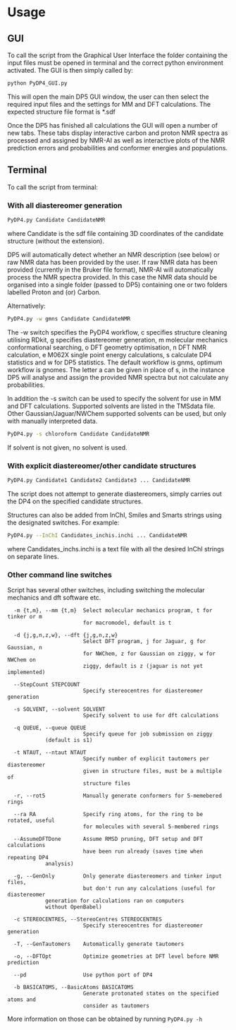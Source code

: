 # Usage


## GUI

To call the script from the Graphical User Interface the folder containing the input files must be opened in terminal
and the correct python environment activated. The GUI is then simply called by:

```bash
python PyDP4_GUI.py
```

This will open the main DP5 GUI window, the user can then select the required input files and the settings for MM and
DFT calculations. The expected structure file format is *.sdf

Once the DP5 has finished all calculations the GUI will open a number of new tabs. These tabs display interactive
carbon and proton NMR spectra as processed and assigned by NMR-AI as well as interactive plots of the NMR prediction
errors and probabilities and conformer energies and populations.

## Terminal

To call the script from terminal:

### With all diastereomer generation

```bash
PyDP4.py Candidate CandidateNMR
```

where Candidate is the sdf file containing 3D coordinates of the candidate
structure (without the extension).

DP5 will automatically detect whether an NMR description (see below) or raw NMR data has been provided by the user.
If raw NMR data has been provided (currently in the Bruker file format), NMR-AI will automatically process the NMR spectra
provided. In this case the NMR data should be organised into a single folder (passed to DP5) containing one or two
folders labelled Proton and (or) Carbon.

Alternatively:

```bash
PyDP4.py -w gmns Candidate CandidateNMR
```

The -w switch specifies the PyDP4 workflow, c specifies structure cleaning utilising RDkit, g specifies diastereomer
generation, m molecular mechanics conformational searching, o DFT geometry optimisation, n DFT NMR calculation,
e M062X single point energy calculations, s calculate DP4 statistics and w for DP5 statistics.
The default workflow is gnms, optimum workflow is gnomes. The letter a can be given in place of s, in the instance
DP5 will analyse and assign the provided NMR spectra but not calculate any probabilities.

In addition the -s switch can be used to specify the solvent for use in MM and DFT calculations. Supported solvents are
listed in the TMSdata file. Other Gaussian/Jaguar/NWChem supported solvents can be used, but only with manually interpreted
data.

```bash
PyDP4.py -s chloroform Candidate CandidateNMR
```

If solvent is not given, no solvent is used.

### With explicit diastereomer/other candidate structures

```bash
PyDP4.py Candidate1 Candidate2 Candidate3 ... CandidateNMR
```

The script does not attempt to generate diastereomers, simply carries out the
DP4 on the specified candidate structures.

Structures can also be added from InChI, Smiles and Smarts strings using the designated switches. For example:

```bash
PyDP4.py --InChI Candidates_inchis.inchi ... CandidateNMR
```
where Candidates_inchs.inchi is a text file with all the desired InChI strings on separate lines.


### Other command line switches

Script has several other switches, including switching the molecular mechanics and dft software etc.

```
  -m {t,m}, --mm {t,m}  Select molecular mechanics program, t for tinker or m
                        for macromodel, default is t

  -d {j,g,n,z,w}, --dft {j,g,n,z,w}
                        Select DFT program, j for Jaguar, g for Gaussian, n
                        for NWChem, z for Gaussian on ziggy, w for NWChem on
                        ziggy, default is z (jaguar is not yet implemented)

  --StepCount STEPCOUNT
                        Specify stereocentres for diastereomer generation

  -s SOLVENT, --solvent SOLVENT
                        Specify solvent to use for dft calculations

  -q QUEUE, --queue QUEUE
                        Specify queue for job submission on ziggy
			(default is s1)

  -t NTAUT, --ntaut NTAUT
                        Specify number of explicit tautomers per diastereomer
                        given in structure files, must be a multiple of
                        structure files

  -r, --rot5            Manually generate conformers for 5-memebered rings

  --ra RA               Specify ring atoms, for the ring to be rotated, useful
                        for molecules with several 5-membered rings

  --AssumeDFTDone       Assume RMSD pruning, DFT setup and DFT calculations
                        have been run already (saves time when repeating DP4
			analysis)

  -g, --GenOnly         Only generate diastereomers and tinker input files,
                        but don't run any calculations (useful for diastereomer
			generation for calculations ran on computers
			without OpenBabel)

  -c STEREOCENTRES, --StereoCentres STEREOCENTRES
                        Specify stereocentres for diastereomer generation

  -T, --GenTautomers    Automatically generate tautomers

  -o, --DFTOpt          Optimize geometries at DFT level before NMR prediction

  --pd                  Use python port of DP4

  -b BASICATOMS, --BasicAtoms BASICATOMS
                        Generate protonated states on the specified atoms and
                        consider as tautomers
```

More information on those can be obtained by running `PyDP4.py -h`
